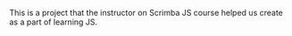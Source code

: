 This is a project that the instructor on Scrimba JS course helped us create as a part of learning JS. 
